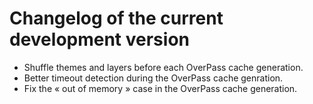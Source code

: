 # Changelog of the current development version

* Shuffle themes and layers before each OverPass cache generation.
* Better timeout detection during the OverPass cache genration.
* Fix the « out of memory » case in the OverPass cache generation.
